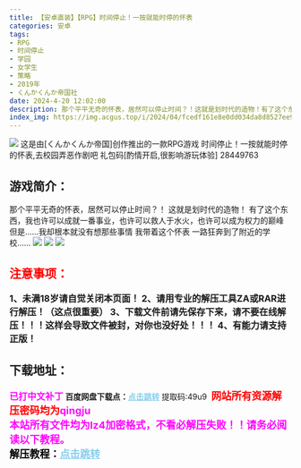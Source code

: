 ```yaml
---
title: 【安卓直装】【RPG】时间停止！一按就能时停的怀表
categories: 安卓
tags:
- RPG
- 时间停止
- 学园
- 女学生
- 策略
- 2019年
- くんかくんか帝国社
date: 2024-4-20 12:02:00
description: 那个平平无奇的怀表，居然可以停止时间？！这就是划时代的造物！有了这个东西，我也许可以成就一番事业，也许可以救人于水火，也许可以成为权力的巅峰。但是……我却根本就没有想那些事情。我带着这个怀表，一路狂奔到了附近的学校……
index_img: https://img.acgus.top/i/2024/04/fcedf161e8e0dd034da8d8527ee99425.webp
---
```

![](https://img.acgus.top/i/2024/04/fcedf161e8e0dd034da8d8527ee99425.webp)
这是由[くんかくんか帝国]创作推出的一款RPG游戏
时间停止！一按就能时停的怀表,去校园弄恶作剧吧
礼包码[酌情开启,很影响游玩体验]
28449763

## 游戏简介：
那个平平无奇的怀表，居然可以停止时间？！
这就是划时代的造物！
有了这个东西，我也许可以成就一番事业，也许可以救人于水火，也许可以成为权力的巅峰
但是……我却根本就没有想那些事情
我带着这个怀表
一路狂奔到了附近的学校……
![](https://img.acgus.top/i/2024/04/d457836a7346d77318038d7377bcc377.webp)
![](https://img.acgus.top/i/2024/04/5fd8bc1e6db0ffc608184d2e8e390cb6.webp)
![](https://img.acgus.top/i/2024/04/0b07c61afab34bcd7c261a7fb6a3b758.webp)

         




## <font color=#FF0000 >注意事项：</font>
<font size=3><b>1、未满18岁请自觉关闭本页面！
2、请用专业的解压工具ZA或RAR进行解压！（这点很重要）
3、下载文件前请先保存下来，请不要在线解压！！！这样会导致文件被封，对你也没好处！！！
4、有能力请支持正版！</b></font>

## 下载地址：
<font color=#FF00FF size=3><b>已打中文补丁</b></font>
<b>百度网盘下载点：</b><a href="https://pan.baidu.com/s/1bma6_OOAXzE8t4g60mYUyA?pwd=49u9" style="color: #87CEEB;"><b>点击跳转</b></a> 提取码:49u9
<a style="padding: 0" href="https://post.qingju.org/AD/"><img style="max-width:100%" src="https://img.acgus.top/i/2024/07/478f689b8021d8d499ab43d21acf137a.gif" alt=""></a>
<b><font color=#FF0000 size=4>网站所有资源解压密码均为</b></font><b><font color=#FF00FF size=4>qingju</font><font color=#FF0000 ></font></b><br><b><font color=#FF00FF size=4>本站所有文件均为lz4加密格式，不看必解压失败！！请务必阅读以下教程。</b></font><br><b><font color=#000 size=4>解压教程：</b><a href="https://post.qingju.org/tutorial/000/" style="color: #87CEEB;"><b>点击跳转</b></a>
